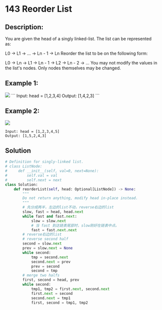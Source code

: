 # 143 Reorder List

## Description:
You are given the head of a singly linked-list. The list can be represented as:

L0 → L1 → … → Ln - 1 → Ln
Reorder the list to be on the following form:

L0 → Ln → L1 → Ln - 1 → L2 → Ln - 2 → …
You may not modify the values in the list's nodes. Only nodes themselves may be changed.

## Example 1:
<img src = "https://assets.leetcode.com/uploads/2021/03/04/reorder1linked-list.jpg">
```
Input: head = [1,2,3,4]
Output: [1,4,2,3]
```

## Example 2:

<img src = "https://assets.leetcode.com/uploads/2021/03/09/reorder2-linked-list.jpg">

```
Input: head = [1,2,3,4,5]
Output: [1,5,2,4,3]
```

## Solution
```py
# Definition for singly-linked list.
# class ListNode:
#     def __init__(self, val=0, next=None):
#         self.val = val
#         self.next = next
class Solution:
    def reorderList(self, head: Optional[ListNode]) -> None:
        """
        Do not return anything, modify head in-place instead.
        """
        # 先分成两半，左边的list不动，reverse右边的list
        slow, fast = head, head.next
        while fast and fast.next:
            slow = slow.next
            # 当 fast 到达链表尾部时，slow刚好在链表中点。
            fast = fast.next.next
        # reverse右边的list
        # reverse second half
        second = slow.next
        prev = slow.next = None
        while second:
            tmp = second.next
            second.next = prev
            prev = second
            second = tmp
        # merge two halfs
        first, second = head, prev
        while second:
            tmp1, tmp2 = first.next, second.next
            first.next = second
            second.next = tmp1
            first, second = tmp1, tmp2
```